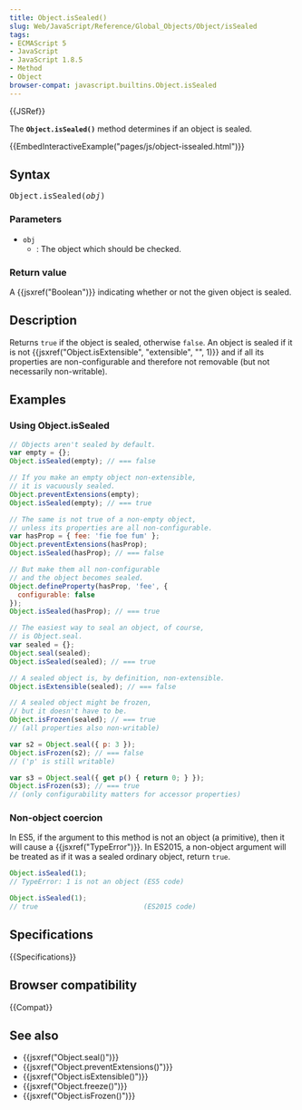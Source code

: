 ```yaml
---
title: Object.isSealed()
slug: Web/JavaScript/Reference/Global_Objects/Object/isSealed
tags:
- ECMAScript 5
- JavaScript
- JavaScript 1.8.5
- Method
- Object
browser-compat: javascript.builtins.Object.isSealed
---
```

{{JSRef}}

The **`Object.isSealed()`** method determines if an object is sealed.

{{EmbedInteractiveExample("pages/js/object-issealed.html")}}

## Syntax

<pre class="brush: js">Object.isSealed(<var>obj</var>)</pre>

### Parameters

- `obj`
  - : The object which should be checked.

### Return value

A {{jsxref("Boolean")}} indicating whether or not the given object is
sealed.

## Description

Returns `true` if the object is sealed, otherwise `false`. An object is sealed
if it is not
{{jsxref("Object.isExtensible", "extensible", "", 1)}} and if
all its properties are non-configurable and therefore not removable (but not
necessarily non-writable).

## Examples

### Using Object.isSealed

```js
// Objects aren't sealed by default.
var empty = {};
Object.isSealed(empty); // === false

// If you make an empty object non-extensible,
// it is vacuously sealed.
Object.preventExtensions(empty);
Object.isSealed(empty); // === true

// The same is not true of a non-empty object,
// unless its properties are all non-configurable.
var hasProp = { fee: 'fie foe fum' };
Object.preventExtensions(hasProp);
Object.isSealed(hasProp); // === false

// But make them all non-configurable
// and the object becomes sealed.
Object.defineProperty(hasProp, 'fee', {
  configurable: false
});
Object.isSealed(hasProp); // === true

// The easiest way to seal an object, of course,
// is Object.seal.
var sealed = {};
Object.seal(sealed);
Object.isSealed(sealed); // === true

// A sealed object is, by definition, non-extensible.
Object.isExtensible(sealed); // === false

// A sealed object might be frozen,
// but it doesn't have to be.
Object.isFrozen(sealed); // === true
// (all properties also non-writable)

var s2 = Object.seal({ p: 3 });
Object.isFrozen(s2); // === false
// ('p' is still writable)

var s3 = Object.seal({ get p() { return 0; } });
Object.isFrozen(s3); // === true
// (only configurability matters for accessor properties)
```

### Non-object coercion

In ES5, if the argument to this method is not an object (a primitive), then it
will cause a {{jsxref("TypeError")}}. In ES2015, a non-object argument
will be treated as if it was a sealed ordinary object, return `true`.

```js
Object.isSealed(1);
// TypeError: 1 is not an object (ES5 code)

Object.isSealed(1);
// true                          (ES2015 code)
```

## Specifications

{{Specifications}}

## Browser compatibility

{{Compat}}

## See also

- {{jsxref("Object.seal()")}}
- {{jsxref("Object.preventExtensions()")}}
- {{jsxref("Object.isExtensible()")}}
- {{jsxref("Object.freeze()")}}
- {{jsxref("Object.isFrozen()")}}
